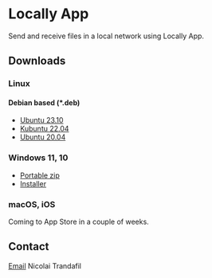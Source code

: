 # Locally App

Send and receive files in a local network using Locally App.

## Downloads

### Linux

#### Debian based (*.deb)

* <a href="ubuntu_23.10_locally_1.0_amd64.deb">Ubuntu 23.10</a>
* <a href="kubuntu_22.04_locally_1.0_amd64.deb">Kubuntu 22.04</a>
* <a href="ubuntu_20.04_locally_1.0_amd64.deb">Ubuntu 20.04</a>

### Windows 11, 10

* <a href="Locally-Portable-1.0.0-x64.zip">Portable zip</a>
* <a href="Locally-Installer-1.0.0-x64.exe">Installer</a>

### macOS, iOS

Coming to App Store in a couple of weeks.

## Contact

<p><a href="mailto:nicktrandafil@gmail.com">Email</a> Nicolai Trandafil</p>
